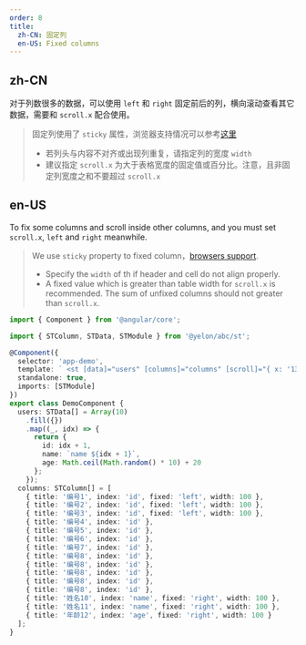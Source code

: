 ```yaml
---
order: 8
title:
  zh-CN: 固定列
  en-US: Fixed columns
---
```


## zh-CN

对于列数很多的数据，可以使用 `left` 和 `right` 固定前后的列，横向滚动查看其它数据，需要和 `scroll.x` 配合使用。

> 固定列使用了 `sticky` 属性，浏览器支持情况可以参考[这里](https://caniuse.com/#feat=css-sticky)
> - 若列头与内容不对齐或出现列重复，请指定列的宽度 `width`
> - 建议指定 `scroll.x` 为大于表格宽度的固定值或百分比。注意，且非固定列宽度之和不要超过 `scroll.x`

## en-US

To fix some columns and scroll inside other columns, and you must set `scroll.x`, `left` and `right` meanwhile.

> We use `sticky` property to fixed column，[browsers support](https://caniuse.com/#feat=css-sticky).
> - Specify the `width` of th if header and cell do not align properly.
> - A fixed value which is greater than table width for `scroll.x` is recommended. The sum of unfixed columns should not greater than `scroll.x`.

```ts
import { Component } from '@angular/core';

import { STColumn, STData, STModule } from '@yelon/abc/st';

@Component({
  selector: 'app-demo',
  template: ` <st [data]="users" [columns]="columns" [scroll]="{ x: '1300px' }" /> `,
  standalone: true,
  imports: [STModule]
})
export class DemoComponent {
  users: STData[] = Array(10)
    .fill({})
    .map((_, idx) => {
      return {
        id: idx + 1,
        name: `name ${idx + 1}`,
        age: Math.ceil(Math.random() * 10) + 20
      };
    });
  columns: STColumn[] = [
    { title: '编号1', index: 'id', fixed: 'left', width: 100 },
    { title: '编号2', index: 'id', fixed: 'left', width: 100 },
    { title: '编号3', index: 'id', fixed: 'left', width: 100 },
    { title: '编号4', index: 'id' },
    { title: '编号5', index: 'id' },
    { title: '编号6', index: 'id' },
    { title: '编号7', index: 'id' },
    { title: '编号8', index: 'id' },
    { title: '编号8', index: 'id' },
    { title: '编号8', index: 'id' },
    { title: '编号8', index: 'id' },
    { title: '编号8', index: 'id' },
    { title: '姓名10', index: 'name', fixed: 'right', width: 100 },
    { title: '姓名11', index: 'name', fixed: 'right', width: 100 },
    { title: '年龄12', index: 'age', fixed: 'right', width: 100 }
  ];
}
```

